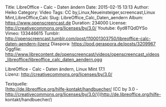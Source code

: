 Title: LibreOffice - Calc - Daten ändern
Date: 2015-02-15 13:13
Author: Heiko
Category: Video
Tags: CC by,Linux,Neueinsteiger,screencast,Linux Mint,LibreOffice,Calc
Slug: LibreOffice_Calc_Daten_aendern
Album: https://www.openscreencast.de
Duration: 234000
License: http://creativecommons.org/licenses/by/3.0/
Youtube: 6yd8TQdDYSo
Vimeo: 133446615
Tumblr: http://openscreencast.tumblr.com/post/110001303750/libreoffice-calc-daten-aendern-lizenz
Diaspora: https://pod.geraspora.de/posts/3209967
Oggfile: http://www.librecontent.de/openscreencast/videos/openscreencast_videos_libreoffice/libreoffice_calc_daten_aendern.ogg

LibreOffice - Calc - Daten ändern, Linux Mint 17.1  
Lizenz: <http://creativecommons.org/licenses/by/3.0/>  
  
Textquelle:  
[http://de.libreoffice.org/hilfe-kontakt/handbuecher/ (CC by 3.0 -
http://creativecommons.org/licenses/by/3.0/)](http://de.libreoffice.org/hilfe-
kontakt/handbuecher/)

